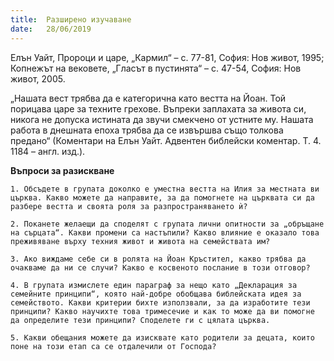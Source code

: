 ```yaml
---
title:  Разширено изучаване
date:   28/06/2019
---
```


Елън Уайт, Пророци и царе, „Кармил“ – с. 77-81, София: Нов живот, 1995; Копнежът на вековете, „Гласът в пустинята“ – с. 47-54, София: Нов живот, 2005.

„Нашата вест трябва да е категорична като вестта на Йоан. Той порицава царе за техните грехове. Въпреки заплахата за живота си, никога не допуска истината да звучи смекчено от устните му. Нашата работа в днешната епоха трябва да се извършва също толкова предано“ (Коментари на Елън Уайт. Адвентен библейски коментар. Т. 4. 1184 – англ. изд.).

**Въпроси за разискване**

`1. Обсъдете в групата доколко е уместна вестта на Илия за местната ви църква. Какво можете да направите, за да помогнете на църквата си да разбере вестта и своята роля за разпространяването ѝ?`

`2. Поканете желаещи да споделят с групата лични опитности за „обръщане на сърцата“. Какви промени са настъпили? Какво влияние е оказало това преживяване върху техния живот и живота на семействата им?`

`3. Ако виждаме себе си в ролята на Йоан Кръстител, какво трябва да очакваме да ни се случи? Какво е косвеното послание в този отговор?`

`4. В групата измислете един параграф за нещо като „Декларация за семейните принципи“, която най-добре обобщава библейската идея за семейството. Какви критерии бихте използвали, за да изработите тези принципи? Какво научихте това тримесечие и как то може да ви помогне да определите тези принципи? Споделете ги с цялата църква.` 

`5. Какви обещания можете да изисквате като родители за децата, които поне на този етап са се отдалечили от Господа?`